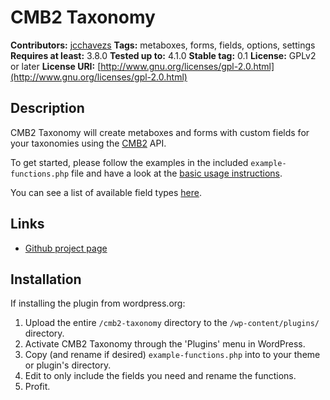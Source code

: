 # CMB2 Taxonomy

**Contributors:**      [jcchavezs](https://github.com/jcchavezs)
**Tags:**              metaboxes, forms, fields, options, settings
**Requires at least:** 3.8.0
**Tested up to:**      4.1.0
**Stable tag:**        0.1
**License:**           GPLv2 or later
**License URI:**       [http://www.gnu.org/licenses/gpl-2.0.html](http://www.gnu.org/licenses/gpl-2.0.html)

## Description
CMB2 Taxonomy will create metaboxes and forms with custom fields for your taxonomies using the [CMB2](https://github.com/WebDevStudios/CMB2) API.

To get started, please follow the examples in the included `example-functions.php` file and have a look at the [basic usage instructions](https://github.com/WebDevStudios/CMB2/wiki/Basic-Usage).

You can see a list of available field types [here](https://github.com/WebDevStudios/CMB2/wiki/Field-Types#types).

## Links
* [Github project page](https://github.com/jcchavezs/cmb2-taxonomy)

## Installation

If installing the plugin from wordpress.org:

1. Upload the entire `/cmb2-taxonomy` directory to the `/wp-content/plugins/` directory.
2. Activate CMB2 Taxonomy through the 'Plugins' menu in WordPress.
2. Copy (and rename if desired) `example-functions.php` into to your theme or plugin's directory.
2. Edit to only include the fields you need and rename the functions.
4. Profit.